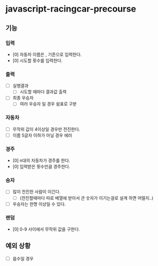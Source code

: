 # javascript-racingcar-precourse

## 기능

### 입력

- [0]  자동차 이름은 , 기준으로 입력한다.
- [0]  시도할 횟수를 입력한다.

### 출력

- [ ]  실행결과
    - [ ]  시도할 때마다 결과값 출력
- [ ]  최종 우승자
    - [ ]  여러 우승자 일 경우 쉼표로 구분

### 자동차
- [ ]  무작위 값이 4이상일 경우만 전진한다.
- [ ]  이름 5글자 이하가 아닐 경우 에러

### 경주

- [0]  n대의 자동차가 경주를 한다.
- [0]  입력받은 횟수만큼 경주한다.

### 승자

- [ ]  많이 전진한 사람이 이긴다.
    - [ ]  (전진할때마다 따로 배열에 받아서 큰 숫자가 이기는걸로 설계 하면 어떨지..)
- [ ]  우승자는 한명 이상일 수 있다.

### 랜덤
- [0]  0-9 사이에서 무작위 값을 구한다.



## 예외 상황

- [ ]  음수일 경우
